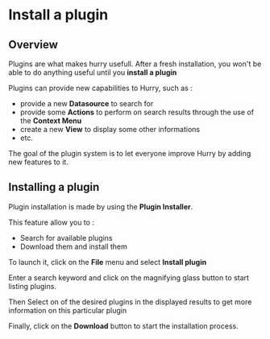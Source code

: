 # Install a plugin

## Overview

Plugins are what makes hurry usefull. After a fresh installation, you won't be able to do 
anything useful until you **install a plugin**

Plugins can provide new capabilities to Hurry, such as :

- provide a new **Datasource** to search for
- provide some **Actions** to perform on search results through the use of the **Context Menu**
- create a new **View** to display some other informations
- etc.

The goal of the plugin system is to let everyone improve Hurry by adding new features to it.

## Installing a plugin

Plugin installation is made by using the **Plugin Installer**.

This feature allow you to :

- Search for available plugins
- Download them and install them

To launch it, click on the **File** menu and select **Install plugin**

Enter a search keyword and click on the magnifying glass button to start listing plugins.

Then Select on of the desired plugins in the displayed results to get more information on this particular plugin

Finally, click on the **Download** button to start the installation process.


